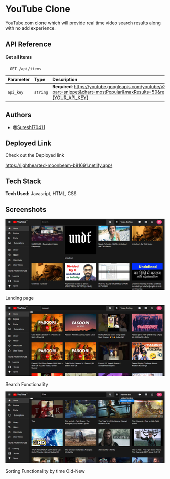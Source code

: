 
# YouTube Clone

YouTube.com clone which will provide real time video search results along with no add experience.





## API Reference

#### Get all items

```http
  GET /api/items
```

| Parameter | Type     | Description                |
| :-------- | :------- | :------------------------- |
| `api_key` | `string` | **Required**: https://youtube.googleapis.com/youtube/v3/videos?part=snippet&chart=mostPopular&maxResults=50&regionCode=IN&key=[YOUR_API_KEY] |



## Authors

- [@Suresh170411](https://github.com/Suresh170411)


## Deployed Link

Check out the Deployed link

https://lighthearted-moonbeam-b81691.netlify.app/
## Tech Stack

**Tech Used:** Javasript, HTML, CSS




## Screenshots

![App Screenshot](https://github.com/Suresh170411/YouTube_Clone/blob/main/Screenshots/Landing%20Page.png?raw=true)

Landing page


![App Screenshot](https://github.com/Suresh170411/YouTube_Clone/blob/main/Screenshots/Search%20Page.png?raw=true)

Search Functionality

![App Screenshot](https://github.com/Suresh170411/YouTube_Clone/blob/main/Screenshots/Sorting%20Functionality.png?raw=true)

Sorting Functionality by time Old-New
